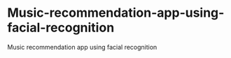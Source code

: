 # Music-recommendation-app-using-facial-recognition
Music recommendation app using facial recognition
